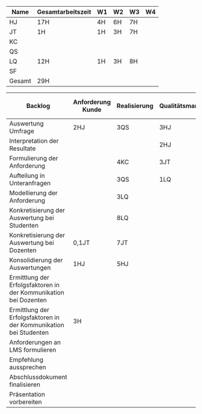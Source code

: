 Name | Gesamtarbeitszeit|W1|W2|W3|W4|
-----|------------------|---|---|---|---|
HJ | 17H| 4H|6H |7H| |
JT|1H |1H |3H |7H | |
KC| | | | | |
QS| | | | | |
LQ| 12H| 1H| 3H|8H | |
SF| | | | | |
Gesamt|29H| | | | |

 Backlog | Anforderung Kunde | Realisierung | Qualitätsmanagement | ~~Abnahme durch Kunden~~ | Start| Ende|Wartezeit|
---------|-------------------|--------------|---------------------|--------------------------|------|-----|---------|
Auswertung Umfrage | 2HJ   | 3QS     | 3HJ|  |10.05.| | 0|
Interpretation der Resultate |   |  | 2HJ |  | | |0|
Formulierung der Anforderung| |4KC|3JT| | | |0|
Aufteilung in Unteranfragen| | 3QS |1LQ| | | 17.05.|0|
Modellierung der Anforderung  | |3LQ | |-|16.05. |19.05 | 0|
Konkretisierung der Auswertung bei Studenten | | 8LQ| |-|26.05. |30.05. |0|
Konkretisierung der Auswertung bei Dozenten |0,1JT |7JT | |-|26.05 | |0|
Konsolidierung der Auswertungen |1HJ |5HJ | |-|30.05.| |0|
Ermittlung der Erfolgsfaktoren in der Kommunikation bei Dozenten | | | |-| | |0|
Ermittlung der Erfolgsfaktoren in der Kommunikation bei Studenten |3H| | |-|31.05.| |0|
Anforderungen an LMS formulieren | | | |-| | |0|
Empfehlung aussprechen | | | |-| | |0|
Abschlussdokument finalisieren | | | | | | |0|
Präsentation vorbereiten | | | |-| | |0|
